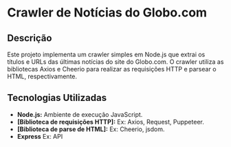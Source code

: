 # Crawler de Notícias do Globo.com

## Descrição

Este projeto implementa um crawler simples em Node.js que extrai os títulos e URLs das últimas notícias do site do Globo.com. O crawler utiliza as bibliotecas Axios e Cheerio para realizar as requisições HTTP e parsear o HTML, respectivamente.

## Tecnologias Utilizadas

- **Node.js:** Ambiente de execução JavaScript.
- **[Biblioteca de requisições HTTP]:** Ex: Axios, Request, Puppeteer.
- **[Biblioteca de parse de HTML]:** Ex: Cheerio, jsdom.
- **Express** Ex: API
